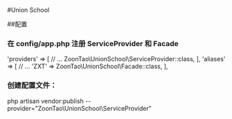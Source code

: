 #Union School


##配置

### 在 config/app.php 注册 ServiceProvider 和 Facade 
'providers' => [
    // ...
    ZoonTao\UnionSchool\ServiceProvider::class,
],
'aliases' => [
    // ...
    'ZXT' => ZoonTao\UnionSchool\Facade::class,
],


### 创建配置文件： 

php artisan vendor:publish --provider="ZoonTao\UnionSchool\ServiceProvider"
